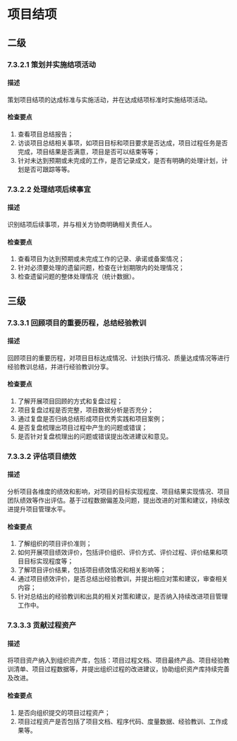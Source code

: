 # 项目结项
## 二级
### 7.3.2.1 策划并实施结项活动

#### 描述
策划项目结项的达成标准与实施活动，并在达成结项标准时实施结项活动。

#### 检查要点
1. 查看项目总结报告；
2. 访谈项目总结相关事项，如项目目标和项目要求是否达成，项目过程任务是否完成，项目结果是否满意，项目是否可以结束等等；
3. 针对未达到预期或未完成的工作，是否记录成文，是否有明确的处理计划，计划是否可跟踪等等。

### 7.3.2.2 处理结项后续事宜

#### 描述
识别结项后续事项，并与相关方协商明确相关责任人。

#### 检查要点
1. 查看项目为达到预期或未完成工作的记录、承诺或备案情况；
2. 针对必须要处理的遗留问题，检查在计划期限内的处理情况；
3. 检查遗留问题的整体处理情况（统计数据）。

## 三级
### 7.3.3.1 回顾项目的重要历程，总结经验教训

#### 描述
回顾项目的重要历程，对项目目标达成情况、计划执行情况、质量达成情况等进行经验教训总结，并进行经验教训分享。

#### 检查要点
1. 了解开展项目回顾的方式和复盘过程；
2. 项目复盘过程是否完整，项目数据分析是否充分；
3. 通过复盘是否归纳总结形成项目优秀实践和项目案例；
4. 是否复盘梳理出项目过程中产生的问题或错误；
5. 是否针对复盘梳理出的问题或错误提出改进建议和意见。

### 7.3.3.2 评估项目绩效

#### 描述
分析项目各维度的绩效和影响，对项目的目标实现程度、项目结果实现情况、项目团队绩效等作出评估。基于过程数据偏差及问题，提出改进的对策和建议，持续改进提升项目管理水平。

#### 检查要点
1. 了解组织的项目评价准则；
2. 如何开展项目绩效评价，包括评价组织、评价方式、评价过程、评价结果和项目目标实现程度等；
3. 了解项目评价结果，包括项目绩效情况和相关影响等；
4. 通过项目绩效评价，是否总结出经验教训，并提出相应对策和建议，审查相关内容；
5. 针对总结出的经验教训和出具的相关对策和建议，是否纳入持续改进项目管理工作中。

### 7.3.3.3 贡献过程资产

#### 描述
将项目资产纳入到组织资产库，包括：项目过程文档、项目最终产品、项目经验教训清单、项目过程数据等，并提出组织过程的改进建议，协助组织资产库持续完善及改进。

#### 检查要点
1. 是否向组织提交的项目过程资产；
2. 项目过程资产是否包括了项目文档、程序代码、度量数据、经验教训、工作成果等。